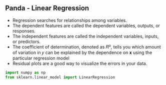 ## Panda - Linear Regression
- Regression searches for relationships among variables.
- The dependent features are called the dependent variables, outputs, or responses.
- The independent features are called the independent variables, inputs, or predictors.
- The coefficient of determination, denoted as 𝑅², tells you which amount of variation in 𝑦 can be explained by the dependence on 𝐱 using the particular regression model
- Residual plots are a good way to visualize the errors in your data.

```py
import numpy as np
from sklearn.linear_model import LinearRegression
```
